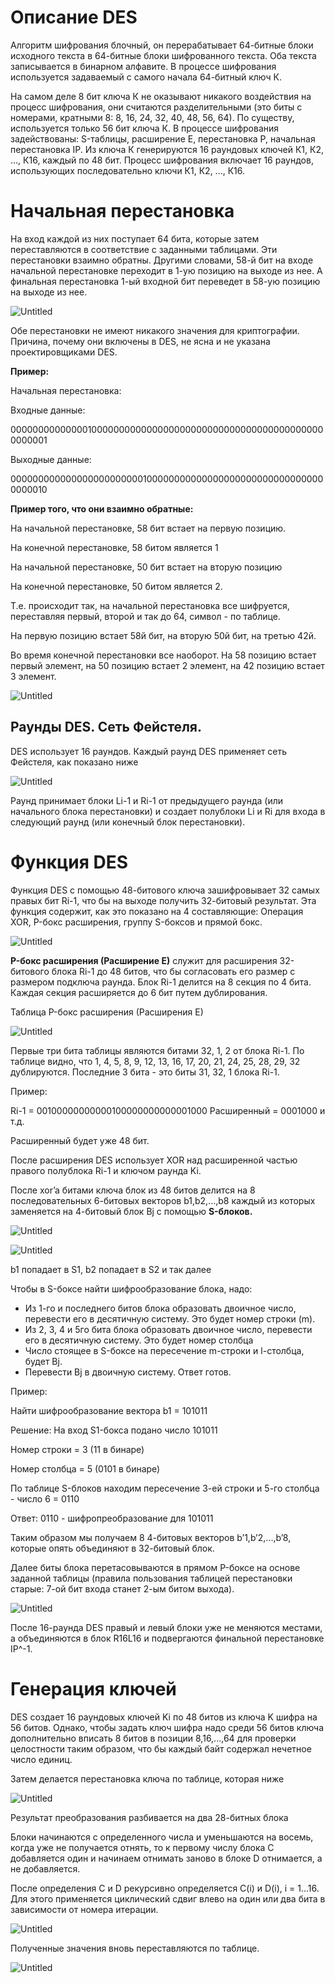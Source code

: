 # Описание DES

Алгоритм шифрования блочный, он перерабатывает 64-битные блоки исходного текста в 64-битные блоки шифрованного текста. Оба текста записывается в бинарном алфавите. В процессе шифрования используется задаваемый с самого начала 64-битный ключ К. 

На самом деле 8 бит ключа К не оказывают никакого воздействия на процесс шифрования, они считаются разделительными (это биты с номерами, кратными 8: 8, 16, 24, 32, 40, 48, 56, 64). По существу, используется только 56 бит ключа К. В процессе шифрования задействованы: S-таблицы, расширение E, перестановка P, начальная перестановка IP. Из ключа К генерируются 16 раундовых ключей К1, К2, ..., К16, каждый по 48 бит. Процесс шифрования включает 16 раундов, использующих последовательно ключи К1, К2, ..., К16.

# Начальная перестановка

На вход каждой из них поступает 64 бита, которые затем переставляются в соответствие с заданными таблицами. Эти перестановки взаимно обратны. Другими словами, 58-й бит на входе начальной перестановке переходит в 1-ую позицию на выходе из нее. А финальная перестановка 1-ый входной бит переведет в 58-ую позицию на выходе из нее.

![Untitled](https://s3-us-west-2.amazonaws.com/secure.notion-static.com/c75f517c-fda6-460e-aa5e-3b9d9ffdfe28/Untitled.png)

Обе перестановки не имеют никакого значения для криптографии. Причина, почему они включены в DES, не ясна и не указана проектировщиками DES.

**Пример:**

Начальная перестановка:

Входные данные: 

0000000000000010000000000000000000000000000000000000000000000001

Выходные данные:

0000000000000000000000001000000000000000000000000000000000000010

**Пример того, что они взаимно обратные:**

На начальной перестановке, 58 бит встает на первую позицию.

На конечной перестановке, 58 битом является 1

На начальной перестановке, 50 бит встает на вторую позицию

На конечной перестановке, 50 битом является 2.

Т.е. происходит так, на начальной перестановка все шифруется, переставляя первый, второй и так до 64, символ - по таблице.

На первую позицию встает 58й бит, на вторую 50й бит, на третью 42й.

Во время конечной перестановки все наоборот. На 58 позицию встает первый элемент, на 50 позицию встает 2 элемент, на 42 позицию встает 3 элемент.

![Untitled](https://s3-us-west-2.amazonaws.com/secure.notion-static.com/4b3fd77a-c416-4a0e-9908-e0ca0e504939/Untitled.png)

## Раунды DES. Сеть Фейстеля.

DES использует 16 раундов. Каждый раунд DES применяет сеть Фейстеля, как показано ниже

![Untitled](https://s3-us-west-2.amazonaws.com/secure.notion-static.com/6057e420-b631-4e5f-b399-8753510b89e8/Untitled.png)

Раунд принимает блоки Li-1 и Ri-1 от предыдущего раунда (или начального блока перестановки) и создает полублоки Li и Ri для входа в следующий раунд (или конечный блок перестановки). 

# Функция DES

Функция DES с помощью 48-битового ключа зашифровывает 32 самых правых бит Ri-1, что бы на выходе получить 32-битовый результат. Эта функция содержит, как это показано на 4 составляющие: Операция XOR, P-бокс расширения, группу S-боксов и прямой бокс.

![Untitled](https://s3-us-west-2.amazonaws.com/secure.notion-static.com/5beadafd-d932-477f-ace6-db026669ca93/Untitled.png)

**P-бокс расширения (Расширение Е)** служит для расширения 32-битового блока Ri-1 до 48 битов, что бы согласовать его размер с размером подключа раунда. Блок Ri-1 делится на 8 секция по 4 бита. Каждая секция расширяется до 6 бит путем дублирования.

Таблица P-бокс расширения (Расширения Е)

![Untitled](https://s3-us-west-2.amazonaws.com/secure.notion-static.com/54757b8a-7254-46bd-bae7-38444c5f5bb7/Untitled.png)

Первые три бита таблицы являются битами 32, 1, 2 от блока Ri-1. По таблице видно, что 1, 4, 5, 8, 9, 12, 13, 16, 17, 20, 21, 24, 25, 28, 29, 32 дублируются. Последние 3 бита - это биты 31, 32, 1 блока Ri-1. 

Пример:

Ri-1 =                  00100000000000100000000000001000
Расширенный = 0001000 и т.д.

Расширенный будет уже 48 бит.

После расширения DES использует XOR над расширенной частью правого полублока Ri-1 и ключом раунда Ki.

После xor’a битами ключа блок из 48 битов делится на 8 последовательных 6-битовых векторов b1,b2,...,b8 каждый из которых заменяется на 4-битовый блок Bj с помощью **S-блоков.**

![Untitled](https://s3-us-west-2.amazonaws.com/secure.notion-static.com/d6e08da6-1024-4fe6-b90a-b6723e4521c4/Untitled.png)

![Untitled](https://s3-us-west-2.amazonaws.com/secure.notion-static.com/62b21b87-6b8c-417d-ad66-30c0ff622d9d/Untitled.png)

b1 попадает в S1, b2 попадает в S2 и так далее

Чтобы в S-боксе найти шифрообразование блока, надо:

- Из 1-го и последнего битов блока образовать двоичное число, перевести его в десятичную систему. Это будет номер строки (m).
- Из 2, 3, 4 и 5го бита блока образовать двоичное число, перевести его в десятичную систему. Это будет номер столбца
- Число стоящее в S-боксе на пересечение m-строки и l-столбца, будет Bj.
- Перевести Bj в двоичную систему. Ответ готов.

Пример:

Найти шифрообразование вектора b1 = 101011

Решение: На вход S1-бокса подано число 101011

Номер строки = 3 (11 в бинаре)

Номер столбца = 5 (0101 в бинаре)

По таблице S-блоков находим пересечение 3-ей строки и 5-го столбца - число 6 = 0110

Ответ: 0110 - шифропреобразование для 101011

Таким образом мы получаем 8 4-битовых векторов b’1,b’2,...,b’8, которые опять объединяют в 32-битовый блок.

Далее биты блока перетасовываются в прямом P-боксе на основе заданной таблицы (правила пользования таблицей перестановки старые: 7-ой бит входа станет 2-ым битом выхода).

![Untitled](https://s3-us-west-2.amazonaws.com/secure.notion-static.com/c9e2888a-32d7-4ac7-b00f-5a2a89a413fb/Untitled.png)

После 16-раунда DES правый и левый блоки уже не меняются местами, а объединяются в блок R16L16 и подвергаются финальной перестановке IP^-1.

# Генерация ключей

DES создает 16 раундовых ключей Ki по 48 битов из ключа K шифра на 56 битов. Однако, чтобы задать ключ шифра надо среди 56 битов ключа дополнительно вписать 8 битов в позиции 8,16,...,64 для проверки целостности таким образом, что бы каждый байт содержал нечетное число единиц.

Затем делается перестановка ключа по таблице, которая ниже

![Untitled](https://s3-us-west-2.amazonaws.com/secure.notion-static.com/5ab48e4f-71eb-4a6f-be01-5146194a49fe/Untitled.png)

Результат преобразования разбивается на два 28-битных блока

Блоки начинаются с определенного числа и уменьшаются на восемь, когда уже не получается отнять, то к первому числу блока C добавляется один и начинаем отнимать заново в блоке D отнимается, а не добавляется.

После определения С и D рекурсивно определяется C(i) и D(i), i = 1...16. Для этого применяется циклический сдвиг влево на один или два бита в зависимости от номера итерации.

![Untitled](https://s3-us-west-2.amazonaws.com/secure.notion-static.com/5f9b4d2a-3f14-404e-8bd5-ad47d20f6e5e/Untitled.png)

Полученные значения вновь переставляются по таблице.

![Untitled](https://s3-us-west-2.amazonaws.com/secure.notion-static.com/756bf725-7762-423d-b0aa-00606b633d9b/Untitled.png)
